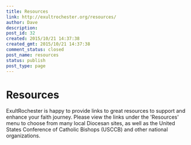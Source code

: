 ```yaml
---
title: Resources
link: http://exultrochester.org/resources/
author: Dave
description: 
post_id: 32
created: 2015/10/21 14:37:38
created_gmt: 2015/10/21 14:37:38
comment_status: closed
post_name: resources
status: publish
post_type: page
---
```


# Resources

ExultRochester is happy to provide links to great resources to support and enhance your faith journey. Please view the links under the 'Resources' menu to choose from many local Diocesan sites, as well as the United States Conference of Catholic Bishops (USCCB) and other national organizations.

